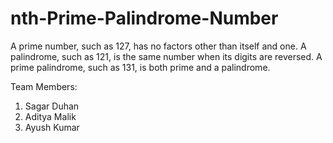 # nth-Prime-Palindrome-Number
A prime number, such as 127, has no factors other than itself and one. A palindrome, such as 121, is the same number when its digits are reversed. A prime palindrome, such as 131, is both prime and a palindrome.

Team Members:
1. Sagar Duhan 
2. Aditya Malik
3. Ayush Kumar
